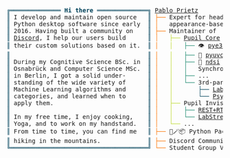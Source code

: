 <pre style="font-family:Menlo,'DejaVu Sans Mono',consolas,'Courier New',monospace"><span style="color: #00425a; text-decoration-color: #00425a">╔══════════════ </span><span style="color: #00425a; text-decoration-color: #00425a; font-weight: bold">Hi there</span><span style="color: #00425a; text-decoration-color: #00425a"> ══════════════╗</span> <a href="https://www.linkedin.com/in/pablo-prietz/">Pablo Prietz</a>                                
<span style="color: #00425a; text-decoration-color: #00425a">║</span> I develop and maintain open source   <span style="color: #00425a; text-decoration-color: #00425a">║</span> <span style="color: #fc7300; text-decoration-color: #fc7300">├── </span>Expert for head-mounted                 
<span style="color: #00425a; text-decoration-color: #00425a">║</span> Python desktop software since early  <span style="color: #00425a; text-decoration-color: #00425a">║</span> <span style="color: #fc7300; text-decoration-color: #fc7300">│   </span>appearance-based eye-tracking           
<span style="color: #00425a; text-decoration-color: #00425a">║</span> 2016. Having built a community on    <span style="color: #00425a; text-decoration-color: #00425a">║</span> <span style="color: #fc7300; text-decoration-color: #fc7300">├── </span>Maintainer of                           
<span style="color: #00425a; text-decoration-color: #00425a">║</span> <a href="https://pupil-labs.com/chat">Discord</a>, I help our users build      <span style="color: #00425a; text-decoration-color: #00425a">║</span> <span style="color: #fc7300; text-decoration-color: #fc7300">│   </span><span style="color: #bfdb38; text-decoration-color: #bfdb38">├── </span><a href="https://github.com/pupil-labs/pupil">Pupil Core</a>                          
<span style="color: #00425a; text-decoration-color: #00425a">║</span> their custom solutions based on it.  <span style="color: #00425a; text-decoration-color: #00425a">║</span> <span style="color: #fc7300; text-decoration-color: #fc7300">│   </span><span style="color: #bfdb38; text-decoration-color: #bfdb38">│   </span><span style="color: #1f8a70; text-decoration-color: #1f8a70">├── </span>👁️ <a href="https://github.com/pupil-labs/pye3d-detector">pye3d</a> - 3d eye state estimator
<span style="color: #00425a; text-decoration-color: #00425a">║</span>                                      <span style="color: #00425a; text-decoration-color: #00425a">║</span> <span style="color: #fc7300; text-decoration-color: #fc7300">│   </span><span style="color: #bfdb38; text-decoration-color: #bfdb38">│   </span><span style="color: #1f8a70; text-decoration-color: #1f8a70">├── </span>🎥 <a href="https://github.com/pupil-labs/pyuvc">pyuvc</a> - UVC camera access    
<span style="color: #00425a; text-decoration-color: #00425a">║</span> During my Cognitive Science BSc. in  <span style="color: #00425a; text-decoration-color: #00425a">║</span> <span style="color: #fc7300; text-decoration-color: #fc7300">│   </span><span style="color: #bfdb38; text-decoration-color: #bfdb38">│   </span><span style="color: #1f8a70; text-decoration-color: #1f8a70">├── </span>🔗 <a href="https://github.com/pupil-labs/ndsi">ndsi</a> - Network State         
<span style="color: #00425a; text-decoration-color: #00425a">║</span> Osnabrück and Computer Science MSc.  <span style="color: #00425a; text-decoration-color: #00425a">║</span> <span style="color: #fc7300; text-decoration-color: #fc7300">│   </span><span style="color: #bfdb38; text-decoration-color: #bfdb38">│   </span><span style="color: #1f8a70; text-decoration-color: #1f8a70">│   </span>Synchronization Protocol        
<span style="color: #00425a; text-decoration-color: #00425a">║</span> in Berlin, I got a solid under-      <span style="color: #00425a; text-decoration-color: #00425a">║</span> <span style="color: #fc7300; text-decoration-color: #fc7300">│   </span><span style="color: #bfdb38; text-decoration-color: #bfdb38">│   </span><span style="color: #1f8a70; text-decoration-color: #1f8a70">├── </span>...                             
<span style="color: #00425a; text-decoration-color: #00425a">║</span> standing of the wide variety of      <span style="color: #00425a; text-decoration-color: #00425a">║</span> <span style="color: #fc7300; text-decoration-color: #fc7300">│   </span><span style="color: #bfdb38; text-decoration-color: #bfdb38">│   </span><span style="color: #1f8a70; text-decoration-color: #1f8a70">└── </span>3rd-party integrations          
<span style="color: #00425a; text-decoration-color: #00425a">║</span> Machine Learning algorithms and      <span style="color: #00425a; text-decoration-color: #00425a">║</span> <span style="color: #fc7300; text-decoration-color: #fc7300">│   </span><span style="color: #bfdb38; text-decoration-color: #bfdb38">│   </span><span style="color: #1f8a70; text-decoration-color: #1f8a70">    </span><span style="color: #00425a; text-decoration-color: #00425a">├── </span><a href="https://github.com/labstreaminglayer/App-PupilLabs/">LabStreamingLayer</a>           
<span style="color: #00425a; text-decoration-color: #00425a">║</span> categories, and learned when to      <span style="color: #00425a; text-decoration-color: #00425a">║</span> <span style="color: #fc7300; text-decoration-color: #fc7300">│   </span><span style="color: #bfdb38; text-decoration-color: #bfdb38">│   </span><span style="color: #1f8a70; text-decoration-color: #1f8a70">    </span><span style="color: #00425a; text-decoration-color: #00425a">└── </span><a href="https://psychopy.org/api/iohub/device/eyetracker_interface/PupilLabs_Core_Implementation_Notes.html#pupil-labs-core">PsychoPy</a>                    
<span style="color: #00425a; text-decoration-color: #00425a">║</span> apply them.                          <span style="color: #00425a; text-decoration-color: #00425a">║</span> <span style="color: #fc7300; text-decoration-color: #fc7300">│   </span><span style="color: #bfdb38; text-decoration-color: #bfdb38">├── </span>Pupil Invisible                     
<span style="color: #00425a; text-decoration-color: #00425a">║</span>                                      <span style="color: #00425a; text-decoration-color: #00425a">║</span> <span style="color: #fc7300; text-decoration-color: #fc7300">│   </span><span style="color: #bfdb38; text-decoration-color: #bfdb38">│   </span><span style="color: #1f8a70; text-decoration-color: #1f8a70">├── </span><a href="https://pupil-labs-realtime-api.readthedocs.io/en/latest/">REST+RTSP Realtime API</a>          
<span style="color: #00425a; text-decoration-color: #00425a">║</span> In my free time, I enjoy cooking,    <span style="color: #00425a; text-decoration-color: #00425a">║</span> <span style="color: #fc7300; text-decoration-color: #fc7300">│   </span><span style="color: #bfdb38; text-decoration-color: #bfdb38">│   </span><span style="color: #1f8a70; text-decoration-color: #1f8a70">└── </span><a href="https://pupil-invisible-lsl-relay.readthedocs.io/en/stable/">LabStreamingLayer Relay</a>         
<span style="color: #00425a; text-decoration-color: #00425a">║</span> Yoga, and to work on my handstand.   <span style="color: #00425a; text-decoration-color: #00425a">║</span> <span style="color: #fc7300; text-decoration-color: #fc7300">│   </span><span style="color: #bfdb38; text-decoration-color: #bfdb38">└── </span>...                                 
<span style="color: #00425a; text-decoration-color: #00425a">║</span> From time to time, you can find me   <span style="color: #00425a; text-decoration-color: #00425a">║</span> <span style="color: #fc7300; text-decoration-color: #fc7300">├── </span>🎩🪄📦 Python Packaging Wizard          
<span style="color: #00425a; text-decoration-color: #00425a">║</span> hiking in the mountains.             <span style="color: #00425a; text-decoration-color: #00425a">║</span> <span style="color: #fc7300; text-decoration-color: #fc7300">├── </span>Discord Community Moderator             
<span style="color: #00425a; text-decoration-color: #00425a">╚══════════════════════════════════════╝</span> <span style="color: #fc7300; text-decoration-color: #fc7300">└── </span>Student Group Volunteer !               
</pre>
